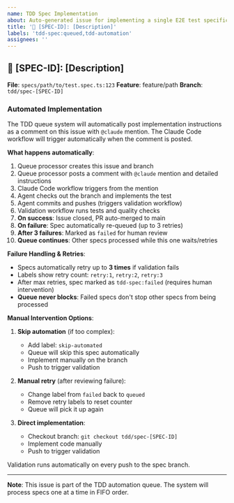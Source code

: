 ```yaml
---
name: TDD Spec Implementation
about: Auto-generated issue for implementing a single E2E test specification
title: '🤖 [SPEC-ID]: [Description]'
labels: 'tdd-spec:queued,tdd-automation'
assignees: ''
---
```


## 🤖 [SPEC-ID]: [Description]

**File**: `specs/path/to/test.spec.ts:123`
**Feature**: feature/path
**Branch**: `tdd/spec-[SPEC-ID]`

### Automated Implementation

The TDD queue system will automatically post implementation instructions as a comment on this issue with `@claude` mention. The Claude Code workflow will trigger automatically when the comment is posted.

**What happens automatically**:

1. Queue processor creates this issue and branch
2. Queue processor posts a comment with `@claude` mention and detailed instructions
3. Claude Code workflow triggers from the mention
4. Agent checks out the branch and implements the test
5. Agent commits and pushes (triggers validation workflow)
6. Validation workflow runs tests and quality checks
7. **On success**: Issue closed, PR auto-merged to main
8. **On failure**: Spec automatically re-queued (up to 3 retries)
9. **After 3 failures**: Marked as `failed` for human review
10. **Queue continues**: Other specs processed while this one waits/retries

**Failure Handling & Retries**:

- Specs automatically retry up to **3 times** if validation fails
- Labels show retry count: `retry:1`, `retry:2`, `retry:3`
- After max retries, spec marked as `tdd-spec:failed` (requires human intervention)
- **Queue never blocks**: Failed specs don't stop other specs from being processed

**Manual Intervention Options**:

1. **Skip automation** (if too complex):
   - Add label: `skip-automated`
   - Queue will skip this spec automatically
   - Implement manually on the branch
   - Push to trigger validation

2. **Manual retry** (after reviewing failure):
   - Change label from `failed` back to `queued`
   - Remove retry labels to reset counter
   - Queue will pick it up again

3. **Direct implementation**:
   - Checkout branch: `git checkout tdd/spec-[SPEC-ID]`
   - Implement code manually
   - Push to trigger validation

Validation runs automatically on every push to the spec branch.

---

**Note**: This issue is part of the TDD automation queue. The system will process specs one at a time in FIFO order.
